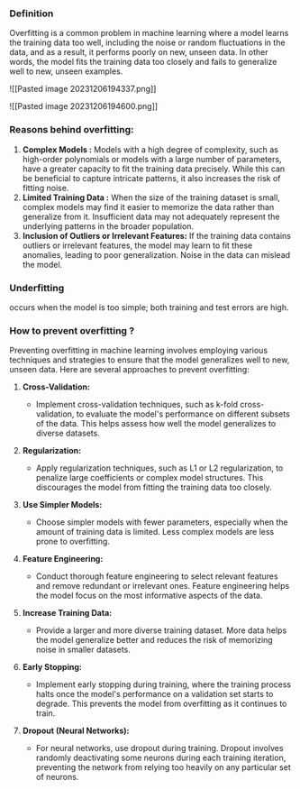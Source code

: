 ### Definition
Overfitting is a common problem in machine learning where a model learns the training data too well, including the noise or random fluctuations in the data, and as a result, it performs poorly on new, unseen data. In other words, the model fits the training data too closely and fails to generalize well to new, unseen examples.

![[Pasted image 20231206194337.png]]

![[Pasted image 20231206194600.png]]
### Reasons behind overfitting:
1. **Complex Models :** Models with a high degree of complexity, such as high-order polynomials or models with a large number of parameters, have a greater capacity to fit the training data precisely. While this can be beneficial to capture intricate patterns, it also increases the risk of fitting noise.
2.  **Limited Training Data :**  When the size of the training dataset is small, complex models may find it easier to memorize the data rather than generalize from it. Insufficient data may not adequately represent the underlying patterns in the broader population.
3. **Inclusion of Outliers or Irrelevant Features:** If the training data contains outliers or irrelevant features, the model may learn to fit these anomalies, leading to poor generalization. Noise in the data can mislead the model.

### Underfitting  
occurs when the model is too simple; both training and test errors are high.

### How to prevent overfitting ?
Preventing overfitting in machine learning involves employing various techniques and strategies to ensure that the model generalizes well to new, unseen data. Here are several approaches to prevent overfitting:

1. **Cross-Validation:**
    
    - Implement cross-validation techniques, such as k-fold cross-validation, to evaluate the model's performance on different subsets of the data. This helps assess how well the model generalizes to diverse datasets.
2. **Regularization:**
    
    - Apply regularization techniques, such as L1 or L2 regularization, to penalize large coefficients or complex model structures. This discourages the model from fitting the training data too closely.
3. **Use Simpler Models:**
    
    - Choose simpler models with fewer parameters, especially when the amount of training data is limited. Less complex models are less prone to overfitting.
4. **Feature Engineering:**
    
    - Conduct thorough feature engineering to select relevant features and remove redundant or irrelevant ones. Feature engineering helps the model focus on the most informative aspects of the data.
5. **Increase Training Data:**
    
    - Provide a larger and more diverse training dataset. More data helps the model generalize better and reduces the risk of memorizing noise in smaller datasets.
6. **Early Stopping:**
    
    - Implement early stopping during training, where the training process halts once the model's performance on a validation set starts to degrade. This prevents the model from overfitting as it continues to train.
7. **Dropout (Neural Networks):**
    
    - For neural networks, use dropout during training. Dropout involves randomly deactivating some neurons during each training iteration, preventing the network from relying too heavily on any particular set of neurons.
